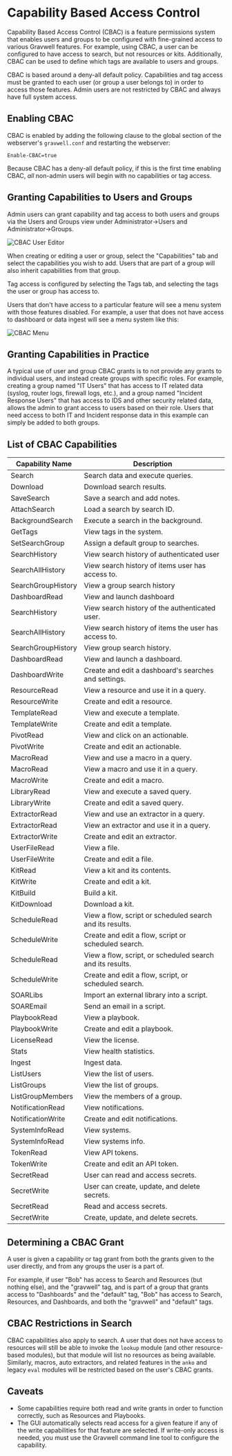 # Capability Based Access Control

Capability Based Access Control (CBAC) is a feature permissions system that enables users and groups to be configured with fine-grained access to various Gravwell features. For example, using CBAC, a user can be configured to have access to search, but not resources or kits. Additionally, CBAC can be used to define which tags are available to users and groups.

CBAC is based around a deny-all default policy. Capabilities and tag access must be granted to each user (or group a user belongs to) in order to access those features. Admin users are not restricted by CBAC and always have full system access.

## Enabling CBAC

CBAC is enabled by adding the following clause to the global section of the webserver's `gravwell.conf` and restarting the webserver:

```
Enable-CBAC=true
```

Because CBAC has a deny-all default policy, if this is the first time enabling CBAC, _all_ non-admin users will begin with no capabilities or tag access. 

## Granting Capabilities to Users and Groups

Admin users can grant capability and tag access to both users and groups via the Users and Groups view under Administrator->Users and Administrator->Groups.

![CBAC User Editor](cbac_user.png)

When creating or editing a user or group, select the "Capabilities" tab and select the capabilities you wish to add. Users that are part of a group will also inherit capabilities from that group.

Tag access is configured by selecting the Tags tab, and selecting the tags the user or group has access to.

Users that don't have access to a particular feature will see a menu system with those features disabled. For example, a user that does not have access to dashboard or data ingest will see a menu system like this:

![CBAC Menu](cbac_menu.png)

## Granting Capabilities in Practice

A typical use of user and group CBAC grants is to not provide any grants to individual users, and instead create groups with specific roles. For example, creating a group named "IT Users" that has access to IT related data (syslog, router logs, firewall logs, etc.), and a group named "Incident Response Users" that has access to IDS and other security related data, allows the admin to grant access to users based on their role. Users that need access to both IT and Incident response data in this example can simply be added to both groups.

## List of CBAC Capabilities

| Capability Name | Description |
|--------|-------|
| Search | Search data and execute queries. |
| Download | Download search results. |
| SaveSearch | Save a search and add notes. |
| AttachSearch | Load a search by search ID. |
| BackgroundSearch | Execute a search in the background. |
| GetTags | View tags in the system. |
| SetSearchGroup | Assign a default group to searches. |
| SearchHistory | View search history of authenticated user |
| SearchAllHistory | View search history of items user has access to. |
| SearchGroupHistory | View a group search history |
| DashboardRead | View and launch dashboard |
| SearchHistory | View search history of the authenticated user. |
| SearchAllHistory | View search history of items the user has access to. |
| SearchGroupHistory | View group search history. |
| DashboardRead | View and launch a dashboard. |
| DashboardWrite | Create and edit a dashboard's searches and settings. |
| ResourceRead | View a resource and use it in a query. |
| ResourceWrite | Create and edit a resource. |
| TemplateRead | View and execute a template. |
| TemplateWrite | Create and edit a template. |
| PivotRead | View and click on an actionable. |
| PivotWrite | Create and edit an actionable. |
| MacroRead | View and use a macro in a query. |
| MacroRead | View a macro and use it in a query. |
| MacroWrite | Create and edit a macro. |
| LibraryRead | View and execute a saved query. |
| LibraryWrite | Create and edit a saved query. |
| ExtractorRead | View and use an extractor in a query. |
| ExtractorRead | View an extractor and use it in a query. |
| ExtractorWrite | Create and edit an extractor. |
| UserFileRead | View a file. |
| UserFileWrite | Create and edit a file. |
| KitRead | View a kit and its contents. |
| KitWrite | Create and edit a kit. |
| KitBuild | Build a kit. |
| KitDownload | Download a kit. |
| ScheduleRead | View a flow, script or scheduled search and its results. |
| ScheduleWrite | Create and edit a flow, script or scheduled search. |
| ScheduleRead | View a flow, script, or scheduled search and its results. |
| ScheduleWrite | Create and edit a flow, script, or scheduled search. |
| SOARLibs | Import an external library into a script. |
| SOAREmail | Send an email in a script. |
| PlaybookRead | View a playbook. |
| PlaybookWrite | Create and edit a playbook. |
| LicenseRead | View the license. |
| Stats | View health statistics. |
| Ingest | Ingest data. |
| ListUsers | View the list of users. |
| ListGroups | View the list of groups. |
| ListGroupMembers | View the members of a group. |
| NotificationRead | View notifications. |
| NotificationWrite | Create and edit notifications. |
| SystemInfoRead | View systems. |
| SystemInfoRead | View systems info. |
| TokenRead | View API tokens. |
| TokenWrite | Create and edit an API token. |
| SecretRead | User can read and access secrets. |
| SecretWrite | User can create, update, and delete secrets. |
| SecretRead | Read and access secrets. |
| SecretWrite | Create, update, and delete secrets. |

## Determining a CBAC Grant

A user is given a capability or tag grant from both the grants given to the user directly, and from any groups the user is a part of. 

For example, if user "Bob" has access to Search and Resources (but nothing else), and the "gravwell" tag, and is part of a group that grants access to "Dashboards" and the "default" tag, "Bob" has access to Search, Resources, and Dashboards, and both the "gravwell" and "default" tags.

## CBAC Restrictions in Search

CBAC capabilities also apply to search. A user that does not have access to resources will still be able to invoke the `lookup` module (and other resource-based modules), but that module will list no resources as being available. Similarly, macros, auto extractors, and related features in the `anko` and legacy `eval` modules will be restricted based on the user's CBAC grants.

## Caveats 

- Some capabilities require both read and write grants in order to function correctly, such as Resources and Playbooks.
- The GUI automatically selects read access for a given feature if any of the write capabilities for that feature are selected. If write-only access is needed, you must use the Gravwell command line tool to configure the capability.

